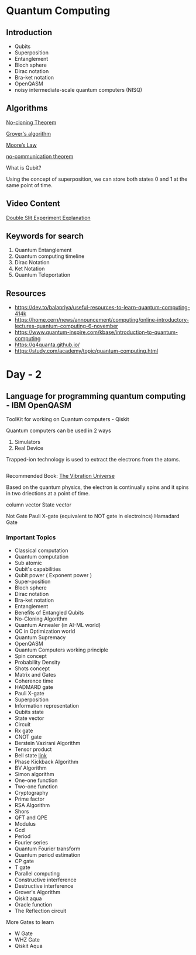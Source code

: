 # Quantum Computing

## Introduction

* Qubits
* Superposition
* Entanglement
* Bloch sphere
* Dirac notation
* Bra-ket notation
* OpenQASM
* noisy intermediate-scale quantum computers (NISQ)

## Algorithms

[No-cloning Theorem](https://en.wikipedia.org/wiki/No-cloning_theorem)

[Grover's algorithm](https://quantum-computing.ibm.com/lab/docs/iqx/guide/grovers-algorithm)

[Moore’s Law](https://corporatefinanceinstitute.com/resources/knowledge/other/moores-law/)

[no-communication theorem](https://arxiv.org/abs/quant-ph/0212023)

What is Qubit?

Using the concept of superposition, we can store both states 0 and 1 at the same point of time.

## Video Content

[Double Slit Experiment Explanation](https://www.youtube.com/watch?v=x-BE8YkNzVg)

## Keywords for search
1. Quantum Entanglement
2. Quantum computing timeline
3. Dirac Notation
4. Ket Notation
5. Quantum Teleportation

## Resources
* https://dev.to/balapriya/useful-resources-to-learn-quantum-computing-414k
* https://home.cern/news/announcement/computing/online-introductory-lectures-quantum-computing-6-november
* https://www.quantum-inspire.com/kbase/introduction-to-quantum-computing
* https://q4quanta.github.io/
* https://study.com/academy/topic/quantum-computing.html


# Day - 2

## Language for programming quantum computing - IBM OpenQASM
ToolKit for working on Quantum computers - Qiskit

Quantum computers can be used in 2 ways
1. Simulators
2. Real Device

Trapped-ion technology is used to extract the electrons from the atoms.

```python

```


Recommended Book: [The Vibration Universe](https://www.goodreads.com/book/show/3823502-the-vibrating-universe)

Based on the quantum physics, the electron is continually spins and it spins in two driections at a point of time.



column vector
State vector

Not Gate
Pauli X-gate (equivalent to NOT gate in electroincs)
Hamadard Gate

### Important Topics
* Classical computation
* Quantum computation
* Sub atomic
* Qubit's capabilities
* Qubit power ( Exponent power )
* Super-position
* Bloch sphere
* Dirac notation
* Bra-ket notation
* Entanglement
* Benefits of Entangled Qubits
* No-Cloning Algorithm
* Quantum Annealer (in AI-ML world)
* QC in Optimization world
* Quantum Supremacy
* OpenQASM
* Quantum Computers working principle
* Spin concept
* Probability Density
* Shots concept
* Matrix and Gates
* Coherence time
* HADMARD gate
* Pauli X-gate
* Superposition
* Information representation
* Qubits state
* State vector
* Circuit
* Rx gate
* CNOT gate
* Berstein Vazirani Algorithm
* Tensor product
* Bell state [link](https://q4quanta.github.io/qcdocs/circuits/bell/bell/)
* Phase Kickback Algorithm
* BV Algorithm
* Simon algorithm
* One-one function
* Two-one function
* Cryptography
* Prime factor
* RSA Algorithm
* Shors
* QFT and QPE
* Modulus
* Gcd
* Period
* Fourier series
* Quantum Fourier transform
* Quantum period estimation
* CP gate
* T gate
* Parallel computing
* Constructive interference
* Destructive interference
* Grover's Algorithm
* Qiskit aqua
* Oracle function
* The Reflection circuit



More Gates to learn
- W Gate
- WHZ Gate
- Qiskit Aqua